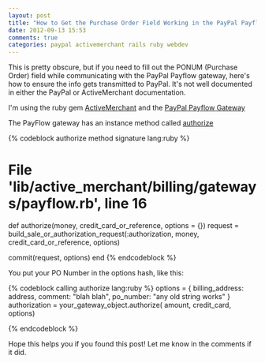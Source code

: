 ```yaml
---
layout: post
title: "How to Get the Purchase Order Field Working in the PayPal Payflow Gateway for the ActiveMerchant gem"
date: 2012-09-13 15:53
comments: true
categories: paypal activemerchant rails ruby webdev
---
```


This is pretty obscure, but if you need to fill out the PONUM (Purchase
Order) field while communicating with the PayPal Payflow gateway, here's
how to ensure the info gets transmitted to PayPal. It's not well
documented in either the PayPal or ActiveMerchant documentation.

I'm using the ruby gem [ActiveMerchant](http://activemerchant.org/) and
the [PayPal Payflow
Gateway](http://rdoc.info/github/Shopify/active_merchant/ActiveMerchant/Billing/PayflowGateway)

The PayFlow gateway has an instance method called
[authorize](http://rdoc.info/github/Shopify/active_merchant/ActiveMerchant/Billing/PayflowGateway#authorize-instance_method)

{% codeblock authorize method signature lang:ruby %}
# File 'lib/active_merchant/billing/gateways/payflow.rb', line 16

def authorize(money, credit_card_or_reference, options = {})
  request = build_sale_or_authorization_request(:authorization, money,
credit_card_or_reference, options)

  commit(request, options)
end
{% endcodeblock %}

You put your PO Number in the options hash, like this:

{% codeblock calling authorize lang:ruby %}
options = {
  billing_address: address,
  comment: "blah blah",
  po_number: "any old string works"
}
authorization = your_gateway_object.authorize( amount, credit_card, options)

{% endcodeblock %}

Hope this helps you if you found this post! Let me know in the comments
if it did.
